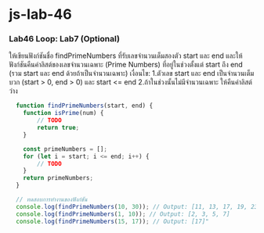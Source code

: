 # js-lab-46
### Lab46 Loop: Lab7 (Optional)
ให้เขียนฟังก์ชันชื่อ findPrimeNumbers ที่รับเลขจำนวนเต็มสองตัว start และ end และให้ฟังก์ชันคืนค่าลิสต์ของเลขจำนวนเฉพาะ (Prime Numbers) ที่อยู่ในช่วงตั้งแต่ start ถึง end (รวม start และ end ด้วยถ้าเป็นจำนวนเฉพาะ)
เงื่อนไข:
1.ตัวเลข start และ end เป็นจำนวนเต็มบวก (start > 0, end > 0) และ start <= end
2.ถ้าในช่วงนั้นไม่มีจำนวนเฉพาะ ให้คืนค่าลิสต์ว่าง

```Javascript
  function findPrimeNumbers(start, end) {
    function isPrime(num) {
        // TODO
        return true;
    }

    const primeNumbers = [];
    for (let i = start; i <= end; i++) {
        // TODO
    }
    return primeNumbers;
  }

  // ทดสอบการทำงานของฟังก์ชัน
  console.log(findPrimeNumbers(10, 30)); // Output: [11, 13, 17, 19, 23, 29]
  console.log(findPrimeNumbers(1, 10)); // Output: [2, 3, 5, 7]
  console.log(findPrimeNumbers(15, 17)); // Output: [17]"
```

